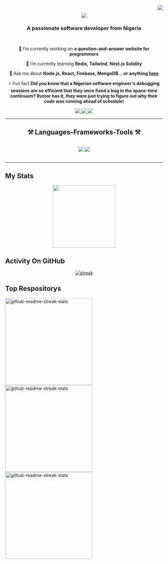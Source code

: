 <img align="right" src="https://visitor-badge.laobi.icu/badge?page_id=mahmudlukman
.mahmudlukman" />

<h1 align="center">
    <img src="https://readme-typing-svg.herokuapp.com/?font=Righteous&size=35&center=true&vCenter=true&width=500&height=70&duration=4000&lines=Hi+There!+👋;+I'm+Mahmud+Lukman!;" />
</h1>

<h3 align="center">A passionate software developer from Nigeria</h3>

<br/>

<div align="center">
 
 🔭 I’m currently working on **a question-and-answer website for programmers**
 
 🌱 I’m currently learning **Redis, Tailwind, Next.js Solidity**

 💬 Ask me about **Node.js, React, Firebase, MongoDB... or anything [here](https://github.com/mahmudlukman/mahmudlukman/issues)**

 ⚡ Fun fact **Did you know that a Nigerian software engineer's debugging sessions are so efficient that they once fixed a bug in the space-time continuum? Rumor has it, they were just trying to figure out why their code was running ahead of schedule!**
 
 </div>
 
<div align="center"> 
  <a href="mailto:codewithlukman@gmail.com">
    <img src="https://img.shields.io/badge/Gmail-333333?style=for-the-badge&logo=gmail&logoColor=red" />
  </a>
  <a href="https://linkedin.com/in/mahmudlukman" target="_blank">
    <img src="https://img.shields.io/badge/LinkedIn-0077B5?style=for-the-badge&logo=linkedin&logoColor=white" target="_blank" />
  </a>
  <a href="https://mahmudlukman.github.io" target="_blank">
     <img src="https://img.shields.io/badge/Portfolio-FF5722?style=for-the-badge&logo=todoist&logoColor=white" target="_blank" /> <!-- sqlite, safari, google-chrome are other good icon options -->
  </a>
</div>

 <hr/>
 
<h2 align="center">⚒️ Languages-Frameworks-Tools ⚒️</h2>
<br/>
<div align="center">
    <img src="https://skillicons.dev/icons?i=react,bootstrap,mui,html,css,vscode,github,figma,tailwind,git" />
    <img src="https://skillicons.dev/icons?i=nodejs,python,javascript,typescript,express,firebase,mongodb,solidity,nextjs,mysql,flask" /><br>
</div>

<br/>

 <hr/>
 
## My Stats

<p align="center">
<img height="200px" src="https://github-readme-stats.vercel.app/api?username=mahmudlukman&hide_border=true&show_icons=true&count_private=true&theme=gruvbox&bg_color=151515&rank_icon=github&border_radius=10">
</p>

## Activity On GitHub

<p align="center">
  <a href="https://github.com/mahmudlukman">      
<img title="stats" alt="streak" src="https://github-readme-streak-stats.herokuapp.com/?user=mahmudlukman&theme=dark&hide_border=true&stroke=f53b3b&border_radius=10"/>
</a> 
</p>

## Top Respositorys
  <p align="left">
     <a href="https://github.com/mahmudlukman/crypto_edge"><img width="278" src="https://denvercoder1-github-readme-stats.vercel.app/api/pin/?username=mahmudlukman&repo=crypto_edge&theme=react&bg_color=1F222E&title_color=F8D866&hide_border=true&icon_color=F8D866&show_icons=false" alt="github-readme-streak-stats"></a>
      <a href="https://github.com/mahmudlukman/filmflix"><img width="278" src="https://denvercoder1-github-readme-stats.vercel.app/api/pin/?username=mahmudlukman&repo=filmflix&theme=react&bg_color=1F222E&title_color=F8D866&hide_border=true&icon_color=F8D866&show_icons=false" alt="github-readme-streak-stats"></a>
      <a href="https://github.com/mahmudlukman/genius"><img width="278" src="https://denvercoder1-github-readme-stats.vercel.app/api/pin/?username=mahmudlukman&repo=genius&theme=react&bg_color=1F222E&title_color=F8D866&hide_border=true&icon_color=F8D866&show_icons=false" alt="github-readme-streak-stats"></a>
  </p>
